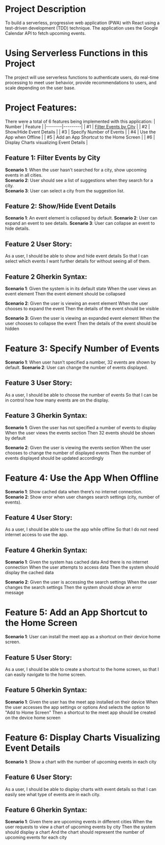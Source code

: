 # Project Description
To build a serverless, progressive web application (PWA) with React using a
test-driven development (TDD) technique. The application uses the Google
Calendar API to fetch upcoming events.

# Using Serverless Functions in this Project
The project will use serverless functions to authenticate users, do real-time processing to meet user behavior, provide recommendations to users, and scale depending on the user base. 

# Project Features:
There were a total of 6 features being implemented with this application:
| Number | Feature |
|--------|---------|
|   #1   | [Filter Events by City](#feature-1) |
|   #2   | Show/Hide Event Details |
|   #3   | Specify Number of Events |
|   #4   | Use the App when Offline |
|   #5   | Add an App Shortcut to the Home Screen |
|   #6   | Display Charts visualizing Event Details |

<a name="feature-1"></a>

## Feature 1: Filter Events by City
**Scenario 1**: When the user hasn't searched for a city, show upcoming events in all cities.  
**Scenario 2**: User should see a list of suggestions when they search for a city.  
**Scenario 3**: User can select a city from the suggestion list.  


## Feature 2: Show/Hide Event Details
**Scenario 1**: An event element is collapsed by default.
**Scenario 2**: User can expand an event to see details.
**Scenario 3**: User can collapse an event to hide details.

## Feature 2 User Story:
As a user,
I should be able to show and hide event details
So that I can select which events I want further details for without seeing all of them.

## Feature 2 Gherkin Syntax:
**Scenario 1**: Given the system is in its default state
When the user views an event element
Then the event element should be collapsed

**Scenario 2**: Given the user is viewing an event element
When the user chooses to expand the event
Then the details of the event should be visible

**Scenario 3**: Given the user is viewing an expanded event element
When the user chooses to collapse the event
Then the details of the event should be hidden

# Feature 3: Specify Number of Events
**Scenario 1**: When user hasn’t specified a number, 32 events are shown by default.
**Scenario 2**: User can change the number of events displayed.

## Feature 3 User Story:
As a user,
I should be able to choose the number of events
So that I can be in control how how many events are on the display.

## Feature 3 Gherkin Syntax:
**Scenario 1**: Given the user has not specified a number of events to display
When the user views the events section
Then 32 events should be shown by default

**Scenario 2**: Given the user is viewing the events section
When the user chooses to change the number of displayed events
Then the number of events displayed should be updated accordingly

# Feature 4: Use the App When Offline
**Scenario 1**: Show cached data when there’s no internet connection.
**Scenario 2**: Show error when user changes search settings (city, number of events).

## Feature 4 User Story:
As a user, 
I should be able to use the app while offline
So that I do not need internet access to use the app.

## Feature 4 Gherkin Syntax:
**Scenario 1**: Given the system has cached data
And there is no internet connection
When the user attempts to access data
Then the system should display the cached data

**Scenario 2**: Given the user is accessing the search settings
When the user changes the search settings
Then the system should show an error message

# Feature 5: Add an App Shortcut to the Home Screen
**Scenario 1**: User can install the meet app as a shortcut on their device home screen.

## Feature 5 User Story:
As a user, 
I should be able to create a shortcut to the home screen, 
so that I can easily navigate to the home screen. 

## Feature 5 Gherkin Syntax:
**Scenario 1**: Given the user has the meet app installed on their device
When the user accesses the app settings or options
And selects the option to "Add to Home Screen"
Then a shortcut to the meet app should be created on the device home screen

# Feature 6: Display Charts Visualizing Event Details
**Scenario 1**: Show a chart with the number of upcoming events in each city

## Feature 6 User Story:
As a user, 
I should be able to display charts with event details
so that I can easily see what type of events are in each city.

## Feature 6 Gherkin Syntax:
**Scenario 1**: Given there are upcoming events in different cities
When the user requests to view a chart of upcoming events by city
Then the system should display a chart
And the chart should represent the number of upcoming events for each city
